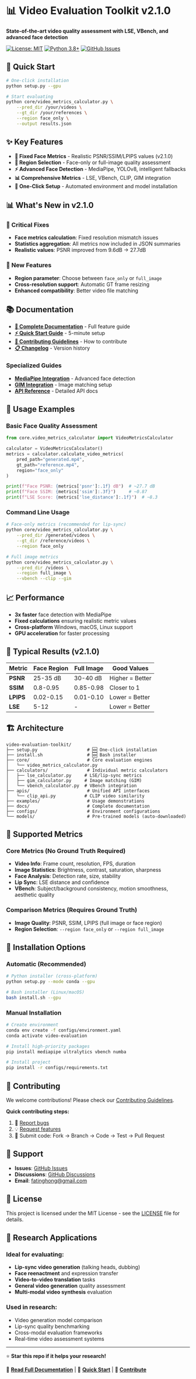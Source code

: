 # 📊 Video Evaluation Toolkit v2.1.0

**State-of-the-art video quality assessment with LSE, VBench, and advanced face detection**

[![License: MIT](https://img.shields.io/badge/License-MIT-yellow.svg)](documents/LICENSE)
[![Python 3.8+](https://img.shields.io/badge/python-3.8+-blue.svg)](https://www.python.org/downloads/)
[![GitHub Issues](https://img.shields.io/github/issues/harlanhong/video-evaluation-toolkit.svg)](https://github.com/harlanhong/video-evaluation-toolkit/issues)

## 🚀 Quick Start

```bash
# One-click installation
python setup.py --gpu

# Start evaluating
python core/video_metrics_calculator.py \
    --pred_dir /your/videos \
    --gt_dir /your/references \
    --region face_only \
    --output results.json
```

## ✨ Key Features

- **🔧 Fixed Face Metrics** - Realistic PSNR/SSIM/LPIPS values (v2.1.0)
- **🎯 Region Selection** - Face-only or full-image quality assessment  
- **⚡ Advanced Face Detection** - MediaPipe, YOLOv8, intelligent fallbacks
- **📊 Comprehensive Metrics** - LSE, VBench, CLIP, GIM integration
- **🚀 One-Click Setup** - Automated environment and model installation

## 📊 What's New in v2.1.0

### 🔧 Critical Fixes
- **Face metrics calculation**: Fixed resolution mismatch issues
- **Statistics aggregation**: All metrics now included in JSON summaries  
- **Realistic values**: PSNR improved from 9.6dB → 27.7dB

### 🎯 New Features  
- **Region parameter**: Choose between `face_only` or `full_image`
- **Cross-resolution support**: Automatic GT frame resizing
- **Enhanced compatibility**: Better video file matching

## 📚 Documentation

- **[📖 Complete Documentation](documents/README.md)** - Full feature guide
- **[⚡ Quick Start Guide](documents/QUICK_START.md)** - 5-minute setup  
- **[🤝 Contributing Guidelines](documents/CONTRIBUTING.md)** - How to contribute
- **[📋 Changelog](documents/CHANGELOG.md)** - Version history

### Specialized Guides
- **[MediaPipe Integration](documents/MEDIAPIPE_INTEGRATION.md)** - Advanced face detection
- **[GIM Integration](documents/GIM_INTEGRATION.md)** - Image matching setup
- **[API Reference](apis/README.md)** - Detailed API docs

## 🎯 Usage Examples

### Basic Face Quality Assessment
```python
from core.video_metrics_calculator import VideoMetricsCalculator

calculator = VideoMetricsCalculator()
metrics = calculator.calculate_video_metrics(
    pred_path="generated.mp4",
    gt_path="reference.mp4", 
    region="face_only"
)

print(f"Face PSNR: {metrics['psnr']:.1f} dB")  # ~27.7 dB
print(f"Face SSIM: {metrics['ssim']:.3f}")     # ~0.87
print(f"LSE Score: {metrics['lse_distance']:.1f}")  # ~8.3
```

### Command Line Usage
```bash
# Face-only metrics (recommended for lip-sync)
python core/video_metrics_calculator.py \
    --pred_dir /generated/videos \
    --gt_dir /reference/videos \
    --region face_only

# Full image metrics  
python core/video_metrics_calculator.py \
    --pred_dir /videos \
    --region full_image \
    --vbench --clip --gim
```

## 📈 Performance

- **3x faster** face detection with MediaPipe
- **Fixed calculations** ensuring realistic metric values
- **Cross-platform** Windows, macOS, Linux support
- **GPU acceleration** for faster processing

## 🎯 Typical Results (v2.1.0)

| Metric | Face Region | Full Image | Good Values |
|--------|-------------|------------|-------------|
| **PSNR** | 25-35 dB | 30-40 dB | Higher = Better |
| **SSIM** | 0.8-0.95 | 0.85-0.98 | Closer to 1 |
| **LPIPS** | 0.02-0.15 | 0.01-0.10 | Lower = Better |
| **LSE** | 5-12 | - | Lower = Better |

## 🏗️ Architecture

```
video-evaluation-toolkit/
├── setup.py                   # 🆕 One-click installation
├── install.sh                 # 🆕 Bash installer
├── core/                      # Core evaluation engines
│   └── video_metrics_calculator.py
├── calculators/               # Individual metric calculators
│   ├── lse_calculator.py     # LSE/lip-sync metrics
│   ├── gim_calculator.py     # Image matching (GIM)
│   └── vbench_calculator.py  # VBench integration
├── apis/                      # Unified API interfaces
│   └── clip_api.py           # CLIP video similarity
├── examples/                  # Usage demonstrations
├── docs/                      # Complete documentation
├── configs/                   # Environment configurations
└── models/                    # Pre-trained models (auto-downloaded)
```

## 🧪 Supported Metrics

### Core Metrics (No Ground Truth Required)
- **Video Info**: Frame count, resolution, FPS, duration
- **Image Statistics**: Brightness, contrast, saturation, sharpness  
- **Face Analysis**: Detection rate, size, stability
- **Lip Sync**: LSE distance and confidence
- **VBench**: Subject/background consistency, motion smoothness, aesthetic quality

### Comparison Metrics (Requires Ground Truth)
- **Image Quality**: PSNR, SSIM, LPIPS (full image or face region)
- **Region Selection**: `--region face_only` or `--region full_image`

## 🔧 Installation Options

### Automatic (Recommended)
```bash
# Python installer (cross-platform)
python setup.py --mode conda --gpu

# Bash installer (Linux/macOS)  
bash install.sh --gpu
```

### Manual Installation
```bash
# Create environment
conda env create -f configs/environment.yaml
conda activate video-evaluation

# Install high-priority packages
pip install mediapipe ultralytics vbench numba

# Install project
pip install -r configs/requirements.txt
```

## 🤝 Contributing

We welcome contributions! Please check our [Contributing Guidelines](documents/CONTRIBUTING.md).

**Quick contributing steps:**
1. 🐛 [Report bugs](https://github.com/harlanhong/video-evaluation-toolkit/issues/new)
2. 💡 [Request features](https://github.com/harlanhong/video-evaluation-toolkit/discussions)  
3. 🔧 Submit code: Fork → Branch → Code → Test → Pull Request

## 📧 Support

- **Issues**: [GitHub Issues](https://github.com/harlanhong/video-evaluation-toolkit/issues)
- **Discussions**: [GitHub Discussions](https://github.com/harlanhong/video-evaluation-toolkit/discussions)
- **Email**: fatinghong@gmail.com

## 📄 License

This project is licensed under the MIT License - see the [LICENSE](documents/LICENSE) file for details.

## 🎯 Research Applications

### Ideal for evaluating:
- **Lip-sync video generation** (talking heads, dubbing)
- **Face reenactment** and expression transfer
- **Video-to-video translation** tasks
- **General video generation** quality assessment
- **Multi-modal video synthesis** evaluation

### Used in research:
- Video generation model comparison
- Lip-sync quality benchmarking  
- Cross-modal evaluation frameworks
- Real-time video assessment systems

---

⭐ **Star this repo if it helps your research!**

📖 **[Read Full Documentation](documents/README.md)** | 🚀 **[Quick Start](documents/QUICK_START.md)** | 🤝 **[Contribute](documents/CONTRIBUTING.md)**